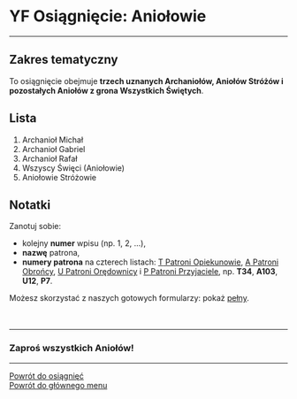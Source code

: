 # <span class="status status-list"><span class="status status-list">YF</span> Osiągnięcie: Aniołowie</span>
---
## Zakres tematyczny
To osiągnięcie obejmuje **trzech uznanych Archaniołów, Aniołów Stróżów i pozostałych Aniołów z grona Wszystkich Świętych**.
## Lista
1. Archanioł Michał
1. Archanioł Gabriel
1. Archanioł Rafał
1. Wszyscy Święci (Aniołowie)
1. Aniołowie Stróżowie
## Notatki
Zanotuj sobie:
- kolejny **numer** wpisu (np. 1, 2, ...),
- **nazwę** patrona,
- **numery patrona** na czterech listach: [<span class="status status-list"><span class="status status-yellow">T</span> Patroni Opiekunowie</span>](patroni_opiekunowie.md), [<span class="status status-list"><span class="status status-blue">A</span> Patroni Obrońcy</span>](patroni_obroncy.md), [<span class="status status-list"><span class="status status-red">U</span> Patroni Orędownicy</span>](patroni_oredownicy.md) i [<span class="status status-list"><span class="status status-white">P</span> Patroni Przyjaciele</span>](patroni_przyjaciele.md), np. **T34**, **A103**, **U12**, **P7**.

Możesz skorzystać z naszych gotowych formularzy: pokaż [pełny](../../pl/pdf/lista_v1_yd_swieta_rodzina_ye_ewangelisci_yf_aniolowie.pdf).
<br />
<br />
<br />

---
### Zaproś wszystkich Aniołów!

---
[Powrót do osiągnięć](jak_zdobywac_osiagniecia.md)  
[Powrót do głównego menu](index.md)
